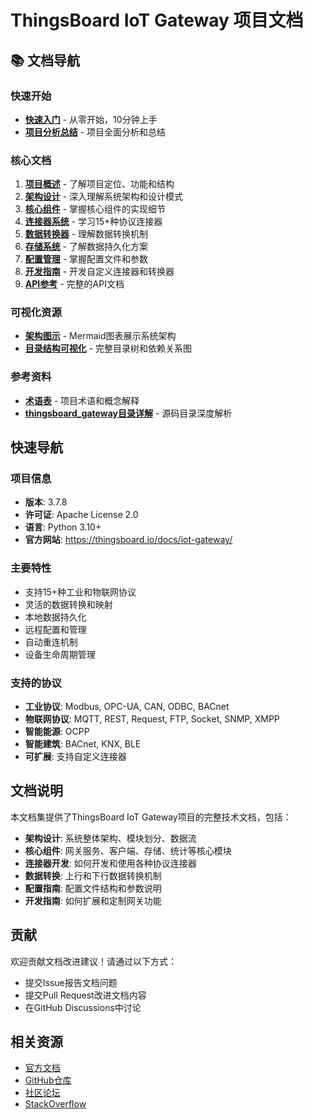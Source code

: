 # ThingsBoard IoT Gateway 项目文档

## 📚 文档导航

### 快速开始
- **[快速入门](快速入门.md)** - 从零开始，10分钟上手
- **[项目分析总结](项目分析总结.md)** - 项目全面分析和总结

### 核心文档
1. **[项目概述](01-project-overview.md)** - 了解项目定位、功能和结构
2. **[架构设计](02-architecture.md)** - 深入理解系统架构和设计模式
3. **[核心组件](03-core-components.md)** - 掌握核心组件的实现细节
4. **[连接器系统](04-connectors.md)** - 学习15+种协议连接器
5. **[数据转换器](05-converters.md)** - 理解数据转换机制
6. **[存储系统](06-storage.md)** - 了解数据持久化方案
7. **[配置管理](07-configuration.md)** - 掌握配置文件和参数
8. **[开发指南](08-development-guide.md)** - 开发自定义连接器和转换器
9. **[API参考](09-api-reference.md)** - 完整的API文档

### 可视化资源
- **[架构图示](架构图示.md)** - Mermaid图表展示系统架构
- **[目录结构可视化](目录结构可视化.md)** - 完整目录树和依赖关系图

### 参考资料
- **[术语表](术语表.md)** - 项目术语和概念解释
- **[thingsboard_gateway目录详解](thingsboard_gateway目录详解.md)** - 源码目录深度解析

## 快速导航

### 项目信息
- **版本**: 3.7.8
- **许可证**: Apache License 2.0
- **语言**: Python 3.10+
- **官方网站**: https://thingsboard.io/docs/iot-gateway/

### 主要特性
- 支持15+种工业和物联网协议
- 灵活的数据转换和映射
- 本地数据持久化
- 远程配置和管理
- 自动重连机制
- 设备生命周期管理

### 支持的协议
- **工业协议**: Modbus, OPC-UA, CAN, ODBC, BACnet
- **物联网协议**: MQTT, REST, Request, FTP, Socket, SNMP, XMPP
- **智能能源**: OCPP
- **智能建筑**: BACnet, KNX, BLE
- **可扩展**: 支持自定义连接器

## 文档说明

本文档集提供了ThingsBoard IoT Gateway项目的完整技术文档，包括：

- **架构设计**: 系统整体架构、模块划分、数据流
- **核心组件**: 网关服务、客户端、存储、统计等核心模块
- **连接器开发**: 如何开发和使用各种协议连接器
- **数据转换**: 上行和下行数据转换机制
- **配置指南**: 配置文件结构和参数说明
- **开发指南**: 如何扩展和定制网关功能

## 贡献

欢迎贡献文档改进建议！请通过以下方式：
- 提交Issue报告文档问题
- 提交Pull Request改进文档内容
- 在GitHub Discussions中讨论

## 相关资源

- [官方文档](https://thingsboard.io/docs/iot-gateway/)
- [GitHub仓库](https://github.com/thingsboard/thingsboard-gateway)
- [社区论坛](https://github.com/thingsboard/thingsboard-gateway/discussions)
- [StackOverflow](http://stackoverflow.com/questions/tagged/thingsboard-gateway)

